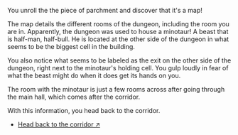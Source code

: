 You unroll the the piece of parchment and discover that it's a map!

The map details the different rooms of the dungeon, including the room you are in. Apparently, the dungeon was used to house a minotaur! A beast that is half-man, half-bull. He is located at the other side of the dungeon in what seems to be the biggest cell in the building.

You also notice what seems to be labeled as the exit on the other side of the dungeon, right next to the minotaur's holding cell. You gulp loudly in fear of what the beast might do when it does get its hands on you.

The room with the minotaur is just a few rooms across after going through the main hall, which comes after the corridor.

With this information, you head back to the corridor.

- [Head back to the corridor ↗](6-C.md)